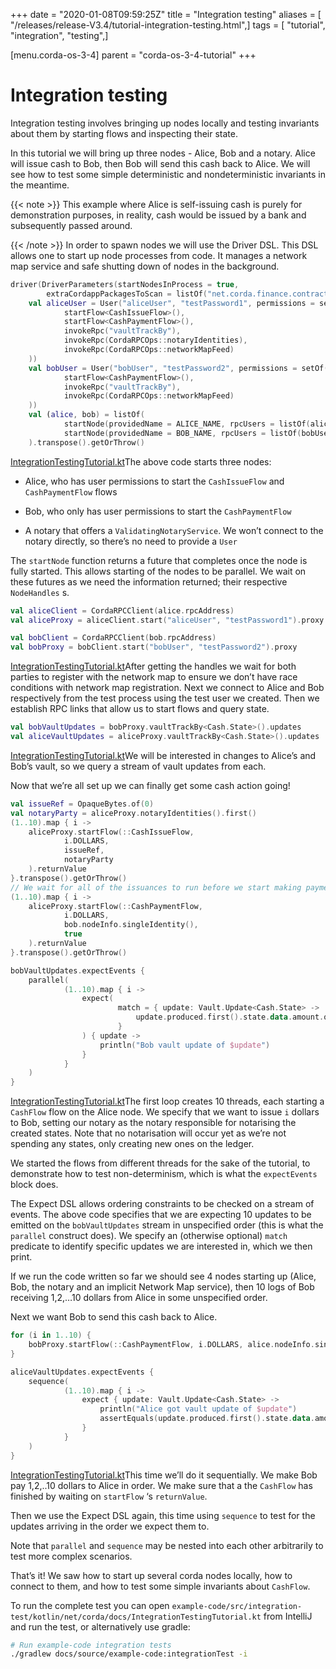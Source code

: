 +++
date = "2020-01-08T09:59:25Z"
title = "Integration testing"
aliases = [ "/releases/release-V3.4/tutorial-integration-testing.html",]
tags = [ "tutorial", "integration", "testing",]

[menu.corda-os-3-4]
parent = "corda-os-3-4-tutorial"
+++


# Integration testing

Integration testing involves bringing up nodes locally and testing
            invariants about them by starting flows and inspecting their state.

In this tutorial we will bring up three nodes - Alice, Bob and a
            notary. Alice will issue cash to Bob, then Bob will send this cash
            back to Alice. We will see how to test some simple deterministic and
            nondeterministic invariants in the meantime.


{{< note >}}
This example where Alice is self-issuing cash is purely for
                demonstration purposes, in reality, cash would be issued by a bank
                and subsequently passed around.

{{< /note >}}
In order to spawn nodes we will use the Driver DSL. This DSL allows
            one to start up node processes from code. It manages a network map
            service and safe shutting down of nodes in the background.

```kotlin
driver(DriverParameters(startNodesInProcess = true,
        extraCordappPackagesToScan = listOf("net.corda.finance.contracts.asset", "net.corda.finance.schemas"))) {
    val aliceUser = User("aliceUser", "testPassword1", permissions = setOf(
            startFlow<CashIssueFlow>(),
            startFlow<CashPaymentFlow>(),
            invokeRpc("vaultTrackBy"),
            invokeRpc(CordaRPCOps::notaryIdentities),
            invokeRpc(CordaRPCOps::networkMapFeed)
    ))
    val bobUser = User("bobUser", "testPassword2", permissions = setOf(
            startFlow<CashPaymentFlow>(),
            invokeRpc("vaultTrackBy"),
            invokeRpc(CordaRPCOps::networkMapFeed)
    ))
    val (alice, bob) = listOf(
            startNode(providedName = ALICE_NAME, rpcUsers = listOf(aliceUser)),
            startNode(providedName = BOB_NAME, rpcUsers = listOf(bobUser))
    ).transpose().getOrThrow()


```
[IntegrationTestingTutorial.kt](https://github.com/corda/corda/blob/release/os/3.4/docs/source/example-code/src/integration-test/kotlin/net/corda/docs/IntegrationTestingTutorial.kt)The above code starts three nodes:


* Alice, who has user permissions to start the `CashIssueFlow` and
                    `CashPaymentFlow` flows


* Bob, who only has user permissions to start the `CashPaymentFlow`


* A notary that offers a `ValidatingNotaryService`. We won’t connect
                    to the notary directly, so there’s no need to provide a `User`


The `startNode` function returns a future that completes once the
            node is fully started. This allows starting of the nodes to be
            parallel. We wait on these futures as we need the information
            returned; their respective `NodeHandles` s.

```kotlin
val aliceClient = CordaRPCClient(alice.rpcAddress)
val aliceProxy = aliceClient.start("aliceUser", "testPassword1").proxy

val bobClient = CordaRPCClient(bob.rpcAddress)
val bobProxy = bobClient.start("bobUser", "testPassword2").proxy

```
[IntegrationTestingTutorial.kt](https://github.com/corda/corda/blob/release/os/3.4/docs/source/example-code/src/integration-test/kotlin/net/corda/docs/IntegrationTestingTutorial.kt)After getting the handles we wait for both parties to register with
            the network map to ensure we don’t have race conditions with network
            map registration. Next we connect to Alice and Bob respectively from
            the test process using the test user we created. Then we establish RPC
            links that allow us to start flows and query state.

```kotlin
val bobVaultUpdates = bobProxy.vaultTrackBy<Cash.State>().updates
val aliceVaultUpdates = aliceProxy.vaultTrackBy<Cash.State>().updates

```
[IntegrationTestingTutorial.kt](https://github.com/corda/corda/blob/release/os/3.4/docs/source/example-code/src/integration-test/kotlin/net/corda/docs/IntegrationTestingTutorial.kt)We will be interested in changes to Alice’s and Bob’s vault, so we
            query a stream of vault updates from each.

Now that we’re all set up we can finally get some cash action going!

```kotlin
val issueRef = OpaqueBytes.of(0)
val notaryParty = aliceProxy.notaryIdentities().first()
(1..10).map { i ->
    aliceProxy.startFlow(::CashIssueFlow,
            i.DOLLARS,
            issueRef,
            notaryParty
    ).returnValue
}.transpose().getOrThrow()
// We wait for all of the issuances to run before we start making payments
(1..10).map { i ->
    aliceProxy.startFlow(::CashPaymentFlow,
            i.DOLLARS,
            bob.nodeInfo.singleIdentity(),
            true
    ).returnValue
}.transpose().getOrThrow()

bobVaultUpdates.expectEvents {
    parallel(
            (1..10).map { i ->
                expect(
                        match = { update: Vault.Update<Cash.State> ->
                            update.produced.first().state.data.amount.quantity == i * 100L
                        }
                ) { update ->
                    println("Bob vault update of $update")
                }
            }
    )
}

```
[IntegrationTestingTutorial.kt](https://github.com/corda/corda/blob/release/os/3.4/docs/source/example-code/src/integration-test/kotlin/net/corda/docs/IntegrationTestingTutorial.kt)The first loop creates 10 threads, each starting a `CashFlow` flow
            on the Alice node. We specify that we want to issue `i` dollars to
            Bob, setting our notary as the notary responsible for notarising the
            created states. Note that no notarisation will occur yet as we’re not
            spending any states, only creating new ones on the ledger.

We started the flows from different threads for the sake of the
            tutorial, to demonstrate how to test non-determinism, which is what
            the `expectEvents` block does.

The Expect DSL allows ordering constraints to be checked on a stream
            of events. The above code specifies that we are expecting 10 updates
            to be emitted on the `bobVaultUpdates` stream in unspecified order
            (this is what the `parallel` construct does). We specify an
            (otherwise optional) `match` predicate to identify specific updates
            we are interested in, which we then print.

If we run the code written so far we should see 4 nodes starting up
            (Alice, Bob, the notary and an implicit Network Map service), then
            10 logs of Bob receiving 1,2,…10 dollars from Alice in some unspecified
            order.

Next we want Bob to send this cash back to Alice.

```kotlin
for (i in 1..10) {
    bobProxy.startFlow(::CashPaymentFlow, i.DOLLARS, alice.nodeInfo.singleIdentity()).returnValue.getOrThrow()
}

aliceVaultUpdates.expectEvents {
    sequence(
            (1..10).map { i ->
                expect { update: Vault.Update<Cash.State> ->
                    println("Alice got vault update of $update")
                    assertEquals(update.produced.first().state.data.amount.quantity, i * 100L)
                }
            }
    )
}

```
[IntegrationTestingTutorial.kt](https://github.com/corda/corda/blob/release/os/3.4/docs/source/example-code/src/integration-test/kotlin/net/corda/docs/IntegrationTestingTutorial.kt)This time we’ll do it sequentially. We make Bob pay 1,2,..10 dollars
            to Alice in order. We make sure that a the `CashFlow` has finished
            by waiting on `startFlow` ‘s `returnValue`.

Then we use the Expect DSL again, this time using `sequence` to test
            for the updates arriving in the order we expect them to.

Note that `parallel` and `sequence` may be nested into each other
            arbitrarily to test more complex scenarios.

That’s it! We saw how to start up several corda nodes locally, how to
            connect to them, and how to test some simple invariants about
            `CashFlow`.

To run the complete test you can open
            `example-code/src/integration-test/kotlin/net/corda/docs/IntegrationTestingTutorial.kt`
            from IntelliJ and run the test, or alternatively use gradle:

```bash
# Run example-code integration tests
./gradlew docs/source/example-code:integrationTest -i
```

